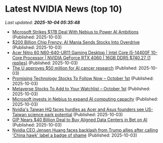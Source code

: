 # Latest NVIDIA News (top 10)
_Last updated: **2025-10-04 05:35:48**_

- [Microsoft Strikes $17B Deal With Nebius to Power AI Ambitions](https://finance.yahoo.com/news/microsoft-strikes-17b-deal-nebius-051909894.html) (Published: 2025-10-03)
- [$200 Billion Chip Frenzy: AI Mania Sends Stocks Into Overdrive](https://finance.yahoo.com/news/200-billion-chip-frenzy-ai-051826508.html) (Published: 2025-10-03)
- [Acer Nitro 60 N60-640-UR11 Gaming Desktop | Intel Core i5-14400F 10-Core Processor | NVIDIA GeForce RTX 4060 | 16GB DDR5 $740.27 (1 replies)](https://slickdeals.net/f/18657211-acer-nitro-60-n60-640-ur11-gaming-desktop-intel-core-i5-14400f-10-core-processor-nvidia-geforce-rtx-4060-16gb-ddr5-740-27) (Published: 2025-10-03)
- [The U approves $50 million for AI cancer research](https://dailyutahchronicle.com/2025/10/02/the-u-approves-50-million-for-ai-cancer-research/) (Published: 2025-10-03)
- [Promising Technology Stocks To Follow Now – October 1st](https://www.etfdailynews.com/2025/10/03/promising-technology-stocks-to-follow-now-october-1st/) (Published: 2025-10-03)
- [Metaverse Stocks To Add to Your Watchlist – October 1st](https://www.etfdailynews.com/2025/10/03/metaverse-stocks-to-add-to-your-watchlist-october-1st/) (Published: 2025-10-03)
- [Microsoft invests in Nebius to expand AI computing capacity](https://www.digitimes.com/news/a20251003PD232/microsoft-cloud-computing-infrastructure-capacity.html) (Published: 2025-10-03)
- [Nvidia's Taiwan HQ faces hurdles as Acer and Asus founders see US-Taiwan science park potential](https://www.digitimes.com/news/a20251003PD213/taiwan-nvidia-acer-science-park-government.html) (Published: 2025-10-03)
- [GIP Nears $40 Billion Deal to Buy Aligned Data Centers in Bet on AI](https://finance.yahoo.com/news/gip-nears-40-billion-deal-041951129.html) (Published: 2025-10-03)
- [Nvidia CEO Jensen Huang faces backlash from Trump allies after calling 'China hawk' label a badge of shame](https://www.digitimes.com/news/a20251001PD215/nvidia-ceo-jensen-huang-chips-beijing.html) (Published: 2025-10-03)
